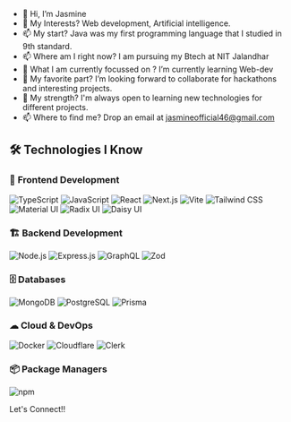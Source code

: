 - 👋 Hi, I’m Jasmine
- 👀 My Interests? Web development, Artificial intelligence.
- 📫 My start? Java was my first programming language that I studied in 9th standard.
- 📫 Where am I right now? I am pursuing my Btech at NIT Jalandhar
- 🌱 What I am currently focussed on ? I’m currently learning Web-dev
- 💞️ My favorite part? I’m looking forward to collaborate for hackathons and interesting projects.
- 🌱 My strength? I'm always open to learning new technologies for different projects.
- 📫 Where to find me? Drop an email at jasmineofficial46@gmail.com


## 🛠 Technologies I Know  

### 🚀 **Frontend Development**  
![TypeScript](https://img.shields.io/badge/TypeScript-3178C6?style=for-the-badge&logo=typescript&logoColor=white)
![JavaScript](https://img.shields.io/badge/JavaScript-F7DF1E?style=for-the-badge&logo=javascript&logoColor=black)
![React](https://img.shields.io/badge/React-20232A?style=for-the-badge&logo=react&logoColor=61DAFB)
![Next.js](https://img.shields.io/badge/Next.js-000000?style=for-the-badge&logo=next.js&logoColor=white)
![Vite](https://img.shields.io/badge/Vite-646CFF?style=for-the-badge&logo=vite&logoColor=white)
![Tailwind CSS](https://img.shields.io/badge/Tailwind_CSS-38B2AC?style=for-the-badge&logo=tailwind-css&logoColor=white)
![Material UI](https://img.shields.io/badge/Material--UI-007FFF?style=for-the-badge&logo=mui&logoColor=white)
![Radix UI](https://img.shields.io/badge/Radix--UI-111?style=for-the-badge&logo=radix-ui&logoColor=white)
![Daisy UI](https://img.shields.io/badge/Daisy--UI-5A0EF8?style=for-the-badge&logo=daisyui&logoColor=white)

### 🏗 **Backend Development**  
![Node.js](https://img.shields.io/badge/Node.js-339933?style=for-the-badge&logo=node.js&logoColor=white)
![Express.js](https://img.shields.io/badge/Express.js-000000?style=for-the-badge&logo=express&logoColor=white)
![GraphQL](https://img.shields.io/badge/GraphQL-E10098?style=for-the-badge&logo=graphql&logoColor=white)
![Zod](https://img.shields.io/badge/Zod-003366?style=for-the-badge&logoColor=white)

### 🗄 **Databases**  
![MongoDB](https://img.shields.io/badge/MongoDB-47A248?style=for-the-badge&logo=mongodb&logoColor=white)
![PostgreSQL](https://img.shields.io/badge/PostgreSQL-336791?style=for-the-badge&logo=postgresql&logoColor=white)
![Prisma](https://img.shields.io/badge/Prisma-2D3748?style=for-the-badge&logo=prisma&logoColor=white)

### ☁ **Cloud & DevOps**  
![Docker](https://img.shields.io/badge/Docker-2496ED?style=for-the-badge&logo=docker&logoColor=white)
![Cloudflare](https://img.shields.io/badge/Cloudflare-F38020?style=for-the-badge&logo=cloudflare&logoColor=white)
![Clerk](https://img.shields.io/badge/Clerk-3B82F6?style=for-the-badge&logo=clerk&logoColor=white)

### 📦 **Package Managers**  
![npm](https://img.shields.io/badge/NPM-CB3837?style=for-the-badge&logo=npm&logoColor=white)

Let's Connect!!

<!---
JasmineB10/JasmineB10 is a ✨ special ✨ repository because its `README.md` (this file) appears on your GitHub profile.
You can click the Preview link to take a look at your changes.
--->
